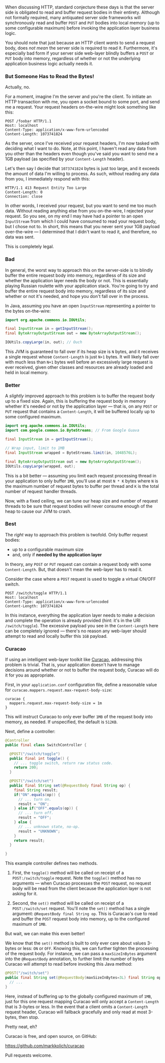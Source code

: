 When discussing HTTP, standard conjecture these days is that the server side is obligated to read and buffer request bodies in their entirety.  Although not formally required, many antiquated server side frameworks will synchronously read and buffer `POST` and `PUT` bodies into local memory (up to some configurable maximum) before invoking the application layer business logic.

You should note that just because an HTTP client *wants* to send a request body, does *not mean* the server side is required to read it.  Furthermore, it's especially bad form if your server side web-layer blindly buffers a `POST` or `PUT` body into memory, regardless of whether or not the underlying application business logic actually needs it.

### But Someone Has to Read the Bytes!

Actually, no.

For a moment, imagine I'm the server and you're the client.  To initiate an HTTP transaction with me, you open a socket bound to some port, and send me a request.  Your request headers on-the-wire might look something like this:

```
POST /foobar HTTP/1.1
Host: localhost
Content-Type: application/x-www-form-urlencoded
Content-Length: 1073741824
```

As the server, once I've received your request headers, I'm now tasked with deciding what I want to do.  Note, at this point, I haven't read any data from you other than the headers even though you've said you want to send me a 1GB payload (as specified by your `Content-Length` header).

Let's then say I decide that `1073741824` bytes is just too large, and it exceeds the amount of data I'm willing to process.  As such, without reading any data from you, I immediately respond with this:

```
HTTP/1.1 413 Request Entity Too Large
Content-Length: 0
Connection: close
```

In other words, I received your request, but you want to send me too much data.  Without reading anything else from you on-the-wire, I rejected your request.  So you see, on my end I may have had a pointer to an open `InputStream` from which I could have consumed to read your request body, but I chose not to.  In short, this means that you never sent your 1GB payload over-the-wire &mdash; I determined that I didn't want to read it, and therefore, no data was sent.

This is completely legal.

### Bad

In general, the worst way to approach this on the server-side is to blindly buffer the entire request body into memory, regardless of its size and whether the application layer needs the body or not.  This is essentially playing Russian roulette with your application stack.  You're going to try and buffer the entire request body into memory, regardless of its size and whether or not it's needed, and hope you don't fall over in the process.

In Java, assuming you have an open `InputStream` representing a pointer to the bytes on-the-wire:

```java
import org.apache.commons.io.IOUtils;

final InputStream in = getInputStream();
final ByteArrayOutputStream out = new ByteArrayOutputStream();

IOUtils.copyLarge(in, out); // Ouch
```

This JVM is guaranteed to fall over if its heap size is `N` bytes, and it receives a single request whose `Content-Length` is just `N+1` bytes.  It will likely fall over with much less than `N+1` bytes well before an excessively large request is ever received, given other classes and resources are already loaded and held in local memory.

### Better

A *slightly* improved approach to this problem is to buffer the request body up to a fixed size.  Again, this is buffering the request body in memory whether it's needed or not by the application layer &mdash; that is, on any `POST` or `PUT` request that contains a `Content-Length`, it will be buffered locally up to some configured maximum.

```java
import org.apache.commons.io.IOUtils;
import com.google.common.io.ByteStreams; // From Google Guava

final InputStream in = getInputStream();

// Wrap input, limit to 1MB
final InputStream wrapped = ByteStreams.limit(in, 1048576L);

final ByteArrayOutputStream out = new ByteArrayOutputStream();
IOUtils.copyLarge(wrapped, out);
```

This is a bit better &mdash; assuming you limit each request processing thread in your application to only buffer `1MB`, you'll use at most `N * K` bytes where `N` is the maximum number of request bytes to buffer per thread and `K` is the total number of request handler threads.

Now, with a fixed ceiling, we can tune our heap size and number of request threads to be sure that request bodies will never consume enough of the heap to cause our JVM to crash.

### Best

The *right* way to approach this problem is twofold.  Only buffer request bodies:

* up to a configurable maximum size
* and, only if **needed by the application layer**

In theory, any `POST` or `PUT` request can contain a request body with some `Content-Length`.  But, that doesn't mean the web-layer has to read it.

Consider the case where a `POST` request is used to toggle a virtual ON/OFF switch.

```
POST /switch/toggle HTTP/1.1
Host: localhost
Content-Type: application/x-www-form-urlencoded
Content-Length: 1073741824
```

In this instance, everything the application layer needs to make a decision and complete the operation is already provided (hint: it's in the URI `/switch/toggle`).  The excessive payload you see in the `Content-Length` here can be completely ignored &mdash; there's no reason any web-layer should attempt to read and locally buffer this `1GB` payload.

### Curacao

If using an intelligent web-layer toolkit like [Curacao](https://github.com/markkolich/curacao), addressing this problem is trivial.  That is, your application doesn't have to manage decisions around whether or not to buffer the request body, Curacao will do it for you as appropriate.

First, in your `application.conf` configuration file, define a reasonable value for `curacao.mappers.request.max-request-body-size`:

```
curacao {
  mappers.request.max-request-body-size = 1m
}
```

This will instruct Curacao to only ever buffer `1MB` of the request body into memory, as needed.  If unspecified, the default is `512KB`.

Next, define a controller:

```java
@Controller
public final class SwitchController {

  @POST("/switch/toggle")
  public final int toggle() {
    // ... toggle switch, return raw status code.
    return 200;
  }

  @POST("/switch/set")
  public final String set(@RequestBody final String op) {
    final String result;
    if("ON".equals(op)) {
      // ... turn on.
      result = "ON";
    } else if("OFF".equals(op)) {
      // ... turn off.
      result = "OFF";
    } else {
      // ... unknown state, no-op.
      result = "UNKNOWN";
    }
    return result;
  }

}
```

This example controller defines two methods.

1. First, the `toggle()` method will be called on receipt of a `POST:/switch/toggle` request.  Note the `toggle()` method has no arguments &mdash; when Curacao processes the `POST` request, no request body will be read from the client because the application layer is not asking for it.

2. Second, the `set()` method will be called on receipt of a `POST:/switch/set` request.  You'll note the `set()` method has a single argument: `@RequestBody final String op`.  This is Curacao's cue to read and buffer the `POST` request body into memory, up to the configured maximum of `1MB`.

But wait, we can make this even better!

We know that the `set()` method is built to only ever care about values 3-bytes or less: `ON` or `OFF`.  Knowing this, we can further tighten the processing of the request body.  For instance, we can pass a `maxSizeInBytes` argument into the `@RequestBody` annotation, to further limit the number of bytes Curacao will attempt to read before invoking this Java method:

```java
@POST("/switch/set")
public final String set(@RequestBody(maxSizeInBytes=3L) final String op) {
  // ...
}
```

Here, instead of buffering up to the globally configured maximum of `1MB`, just for this one request mapping Curacao will only accept a `Content-Length` that is 3-bytes or less. In the event that a client omits a `Content-Length` request header, Curacao will fallback gracefully and only read at most 3-bytes, then stop.

Pretty neat, eh?

Curacao is free, and open source, on GitHub:

https://github.com/markkolich/curacao

Pull requests welcome.
